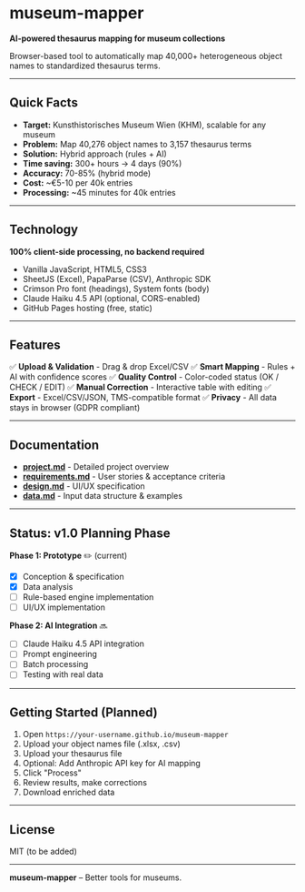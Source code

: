 # museum-mapper

**AI-powered thesaurus mapping for museum collections**

Browser-based tool to automatically map 40,000+ heterogeneous object names to standardized thesaurus terms.

---

## Quick Facts

- **Target:** Kunsthistorisches Museum Wien (KHM), scalable for any museum
- **Problem:** Map 40,276 object names to 3,157 thesaurus terms
- **Solution:** Hybrid approach (rules + AI)
- **Time saving:** 300+ hours → 4 days (90%)
- **Accuracy:** 70-85% (hybrid mode)
- **Cost:** ~€5-10 per 40k entries
- **Processing:** ~45 minutes for 40k entries

---

## Technology

**100% client-side processing, no backend required**

- Vanilla JavaScript, HTML5, CSS3
- SheetJS (Excel), PapaParse (CSV), Anthropic SDK
- Crimson Pro font (headings), System fonts (body)
- Claude Haiku 4.5 API (optional, CORS-enabled)
- GitHub Pages hosting (free, static)

---

## Features

✅ **Upload & Validation** - Drag & drop Excel/CSV
✅ **Smart Mapping** - Rules + AI with confidence scores
✅ **Quality Control** - Color-coded status (OK / CHECK / EDIT)
✅ **Manual Correction** - Interactive table with editing
✅ **Export** - Excel/CSV/JSON, TMS-compatible format
✅ **Privacy** - All data stays in browser (GDPR compliant)

---

## Documentation

- **[project.md](knowledge/project.md)** - Detailed project overview
- **[requirements.md](knowledge/requirements.md)** - User stories & acceptance criteria
- **[design.md](knowledge/design.md)** - UI/UX specification
- **[data.md](knowledge/data.md)** - Input data structure & examples

---

## Status: v1.0 Planning Phase

**Phase 1: Prototype** ✏️ (current)
- [x] Conception & specification
- [x] Data analysis
- [ ] Rule-based engine implementation
- [ ] UI/UX implementation

**Phase 2: AI Integration** 🔜
- [ ] Claude Haiku 4.5 API integration
- [ ] Prompt engineering
- [ ] Batch processing
- [ ] Testing with real data

---

## Getting Started (Planned)

1. Open `https://your-username.github.io/museum-mapper`
2. Upload your object names file (.xlsx, .csv)
3. Upload your thesaurus file
4. Optional: Add Anthropic API key for AI mapping
5. Click "Process"
6. Review results, make corrections
7. Download enriched data

---

## License

MIT (to be added)

---

**museum-mapper** – Better tools for museums.
